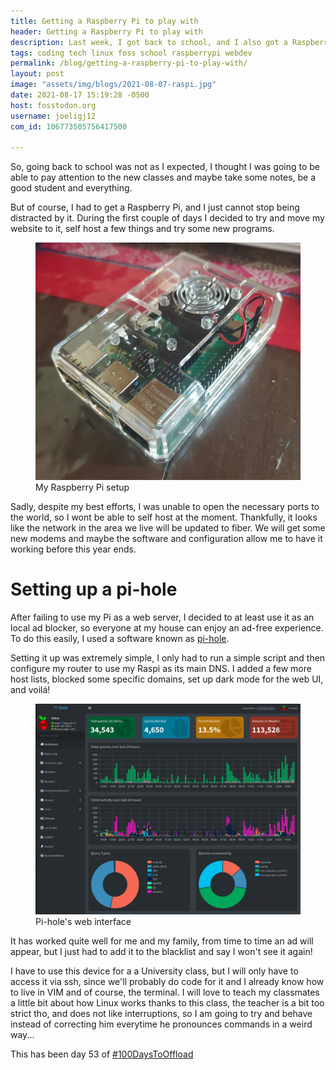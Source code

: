 ```yaml
---
title: Getting a Raspberry Pi to play with
header: Getting a Raspberry Pi to play with
description: Last week, I got back to school, and I also got a Raspberry Pi. Lets say my attention got divided quite a lot
tags: coding tech linux foss school raspberrypi webdev
permalink: /blog/getting-a-raspberry-pi-to-play-with/
layout: post
image: "assets/img/blogs/2021-08-07-raspi.jpg"
date: 2021-08-17 15:19:28 -0500
host: fosstodon.org
username: joeligj12
com_id: 106773505756417500

---
```


So, going back to school was not as I expected, I thought I was going to be able to pay attention to the new classes and maybe take some notes, be a good student and everything.

But of course, I had to get a Raspberry Pi, and I just cannot stop being distracted by it. During the first couple of days I decided to try and move my website to it, self host a few things and try some new programs. 

<figure>
  <img alt="My Raspberry Pi setup" src="/assets/img/blogs/2021-08-07-raspi.jpg" />
  <figcaption>My Raspberry Pi setup</figcaption>
</figure>

Sadly, despite my best efforts, I was unable to open the necessary ports to the world, so I wont be able to self host at the moment. Thankfully, it looks like the network in the area we live will be updated to fiber. We will get some new modems and maybe the software and configuration allow me to have it working before this year ends.

# Setting up a pi-hole

After failing to use my Pi as a web server, I decided to at least use it as an local ad blocker, so everyone at my house can enjoy an ad-free experience. To do this easily, I used a software known as [pi-hole](https://pi-hole.net/).

Setting it up was extremely simple, I only had to run a simple script and then configure my router to use my Raspi as its main DNS. I added a few more host lists, blocked some specific domains, set up dark mode for the web UI, and voilá! 

<figure>
  <img alt="Pi-hole's web interface" src="/assets/img/blogs/2021-08-17-pihole.png" />
  <figcaption>Pi-hole's web interface</figcaption>
</figure>

It has worked quite well for me and my family, from time to time an ad will appear, but I just had to add it to the blacklist and say I won't see it again!

I have to use this device for a a University class, but I will only have to access it via ssh, since we'll probably do code for it and I already know how to live in VIM and of course, the terminal. I will love to teach my classmates a little bit about how Linux works thanks to this class, the teacher is a bit too strict tho, and does not like interruptions, so I am going to try and behave instead of correcting him everytime he pronounces commands in a weird way...

This has been day 53 of [#100DaysToOffload](https://100DaysToOffload.com)



